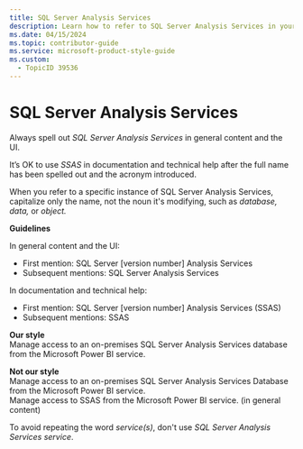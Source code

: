 ```yaml
---
title: SQL Server Analysis Services
description: Learn how to refer to SQL Server Analysis Services in your content.
ms.date: 04/15/2024
ms.topic: contributor-guide
ms.service: microsoft-product-style-guide
ms.custom:
  - TopicID 39536
---
```



# SQL Server Analysis Services

Always spell out *SQL Server Analysis Services* in general content and the UI.  

It’s OK to use *SSAS* in documentation and technical help after the full name has been spelled out and the acronym introduced.  

When you refer to a specific instance of SQL Server Analysis Services, capitalize only the name, not the noun it's modifying, such as *database, data,* or *object.*

**Guidelines**

In general content and the UI: 

- First mention: SQL Server [version number] Analysis Services
- Subsequent mentions: SQL Server Analysis Services

In documentation and technical help:

- First mention: SQL Server [version number] Analysis Services (SSAS)
- Subsequent mentions: SSAS

**Our style**  
Manage access to an on-premises SQL Server Analysis Services database from the Microsoft Power BI service.

**Not our style**  
Manage access to an on-premises SQL Server Analysis Services Database from the Microsoft Power BI service.  
Manage access to SSAS from the Microsoft Power BI service. (in general content)

To avoid repeating the word *service(s)*, don't use *SQL Server Analysis Services service*.

